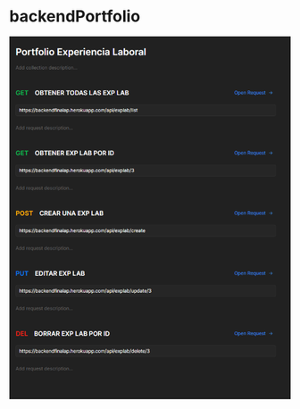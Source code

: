 # backendPortfolio



![alt text](https://github.com/Lucaceres/backendPortfolio/blob/main/DOCUMENTACION/Experiencia%20laboral.png?raw=true)
